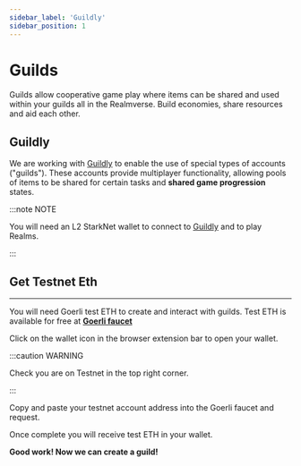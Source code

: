 ```yaml
---
sidebar_label: 'Guildly'
sidebar_position: 1
---
```


# Guilds

Guilds allow cooperative game play where items can be shared and used within your guilds all in the Realmverse. Build economies, share resources and aid each other.

## Guildly

We are working with [Guildly](https://alpha.guildly.xyz/) to enable the use of special types of accounts ("guilds"). These accounts provide multiplayer functionality, allowing pools of items to be shared for certain tasks and **shared game progression** states.

:::note NOTE

You will need an L2 StarkNet wallet to connect to [Guildly](https://alpha.guildly.xyz/) and to play Realms.

:::

## Get Testnet Eth

---

You will need Goerli test ETH to create and interact with guilds. Test ETH is available for free at **[Goerli faucet](https://faucet.goerli.starknet.io/)**



Click on the wallet icon in the browser extension bar to open your wallet.

:::caution WARNING

Check you are on Testnet in the top right corner.

:::

Copy and paste your testnet account address into the Goerli faucet and request.


Once complete you will receive test ETH in your wallet.


**Good work! Now we can create a guild!**

